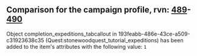 ## Comparison for the campaign profile, rvn: [489](https://github.com/PRO100KatYT/FortniteProfileRevisions/tree/main/profiles/campaign/489%20campaign.json)-[490](https://github.com/PRO100KatYT/FortniteProfileRevisions/tree/main/profiles/campaign/490%20campaign.json)

Object completion_expeditions_tabcallout in 193feabb-486e-43ce-a509-c31923638c35 (Quest:stonewoodquest_tutorial_expeditions) has been added to the item's attributes with the following value: `1`
<br><br>
